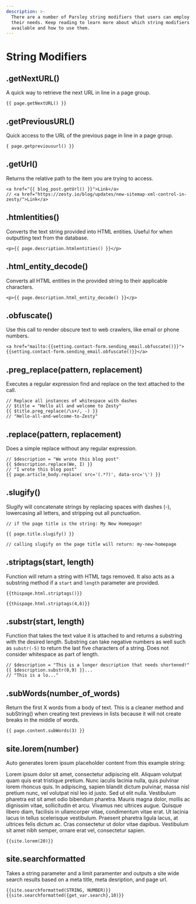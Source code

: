 ```yaml
---
description: >-
  There are a number of Parsley string modifiers that users can employ to suite
  their needs. Keep reading to learn more about which string modifiers are
  available and how to use them.
---
```


# String Modifiers

## .getNextURL\(\)

A quick way to retrieve the next URL in line in a page group.

```text
{{ page.getNextURL() }}
```

## .getPreviousURL\(\)

Quick access to the URL of the previous page in line in a page group.

```text
{ page.getpreviousurl() }}
```

## .getUrl\(\)

Returns the relative path to the item you are trying to access.

```text
<a href="{{ blog_post.getUrl() }}">Link</a>
// <a href="https://zesty.io/blog/updates/new-sitemap-xml-control-in-zesty/">Link</a>
```

## .htmlentities\(\)

Converts the text string provided into HTML entities. Useful for when outputting text from the database.

```text
<p>{{ page.description.htmlentities() }}</p>
```

## .html\_entity\_decode\(\)

Converts all HTML entities in the provided string to their applicable characters.

```text
<p>{{ page.description.html_entity_decode() }}</p>
```

## .obfuscate\(\)

Use this call to render obscure text to web crawlers, like email or phone numbers.

```text
<a href="mailto:{{setting.contact-form.sending_email.obfuscate()}}">
{{setting.contact-form.sending_email.obfuscate()}}</a>
```

## .preg\_replace\(pattern, replacement\)

Executes a regular expression find and replace on the text attached to the call.

```text
// Replace all instances of whitespace with dashes
// $title = "Hello all and welcome to Zesty"
{{ $title.preg_replace(/\s+/, -) }}
// "Hello-all-and-welcome-to-Zesty"
```

## .replace\(pattern, replacement\)

Does a simple replace without any regular expression.

```text
// $description = "We wrote this blog post"
{{ $description.replace(We, I) }}
// "I wrote this blog post"
{{ page.article_body.replace( src='(.*?)', data-src='\') }}
```

## .slugify\(\)

Slugify will concatenate strings by replacing spaces with dashes \(-\), lowercasing all letters, and stripping out all punctuation.

```text
// if the page title is the string: My New Homepage!

{{ page.title.slugify() }}

// calling slugify on the page title will return: my-new-homepage
```

## .striptags\(start, length\)

Function will return a string with HTML tags removed. It also acts as a substring method if a `start` and `length` parameter are provided.

```text
{{thispage.html.striptags()}}

{{thispage.html.striptags(4,6)}}
```

## .substr\(start, length\)

Function that takes the text value it is attached to and returns a substring with the desired length. Substring can take negative numbers as well such as `substr(-5)` to return the last five characters of a string. Does not consider whitespace as part of length.

```text
// $description = "This is a longer description that needs shortened!"
{{ $description.substr(0,9) }}...
// "This is a lo..."
```

## .subWords\(number\_of\_words\)

Return the first X words from a body of text. This is a cleaner method and subString\(\) when creating text previews in lists because it will not create breaks in the middle of words.

```text
{{ page.content.subWords(3) }}
```

## site.lorem\(number\)

Auto generates lorem ipsum placeholder content from this example string:

Lorem ipsum dolor sit amet, consectetur adipiscing elit. Aliquam volutpat quam quis erat tristique pretium. Nunc iaculis lacinia nulla, quis pulvinar lorem rhoncus quis. In adipiscing, sapien blandit dictum pulvinar, massa nisl pretium nunc, vel volutpat nisl leo id justo. Sed ut elit nulla. Vestibulum pharetra est sit amet odio bibendum pharetra. Mauris magna dolor, mollis ac dignissim vitae, sollicitudin et arcu. Vivamus nec ultrices augue. Quisque libero diam, facilisis in ullamcorper vitae, condimentum vitae erat. Ut lacinia lacus in tellus scelerisque vestibulum. Praesent pharetra ligula lacus, at ultrices felis dictum ac. Cras consectetur ut dolor vitae dapibus. Vestibulum sit amet nibh semper, ornare erat vel, consectetur sapien.

```text
{{site.lorem(20)}}
```

## site.searchformatted

Takes a string parameter and a limit paramenter and outputs a site wide search results based on a meta title, meta desription, and page url.

```text
{{site.searchformatted(STRING, NUMBER)}}
{{site.searchformatted({get_var.search},10)}}
```

